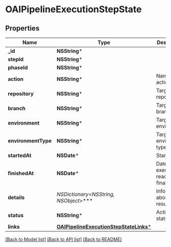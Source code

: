 # OAIPipelineExecutionStepState

## Properties
Name | Type | Description | Notes
------------ | ------------- | ------------- | -------------
**_id** | **NSString*** |  | [optional] 
**stepId** | **NSString*** |  | [optional] 
**phaseId** | **NSString*** |  | [optional] 
**action** | **NSString*** | Name of the action | [optional] 
**repository** | **NSString*** | Target repository | [optional] 
**branch** | **NSString*** | Target branch | [optional] 
**environment** | **NSString*** | Target environment | [optional] 
**environmentType** | **NSString*** | Target environment type | [optional] 
**startedAt** | **NSDate*** | Start time | [optional] 
**finishedAt** | **NSDate*** | Date the execution reached a final state | [optional] 
**details** | **NSDictionary&lt;NSString*, NSObject*&gt;*** | Information about step result | [optional] 
**status** | **NSString*** | Action status | [optional] 
**links** | [**OAIPipelineExecutionStepStateLinks***](OAIPipelineExecutionStepStateLinks.md) |  | [optional] 

[[Back to Model list]](../README.md#documentation-for-models) [[Back to API list]](../README.md#documentation-for-api-endpoints) [[Back to README]](../README.md)


